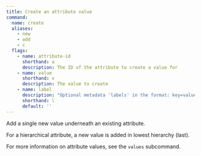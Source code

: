 ```yaml
---
title: Create an attribute value
command:
  name: create
  aliases:
    - new
    - add
    - c
  flags:
    - name: attribute-id
      shorthand: a
      description: The ID of the attribute to create a value for
    - name: value
      shorthand: v
      description: The value to create
    - name: label
      description: "Optional metadata 'labels' in the format: key=value"
      shorthand: l
      default: ''
---
```


Add a single new value underneath an existing attribute.

For a hierarchical attribute, a new value is added in lowest hierarchy (last).

For more information on attribute values, see the `values` subcommand.
